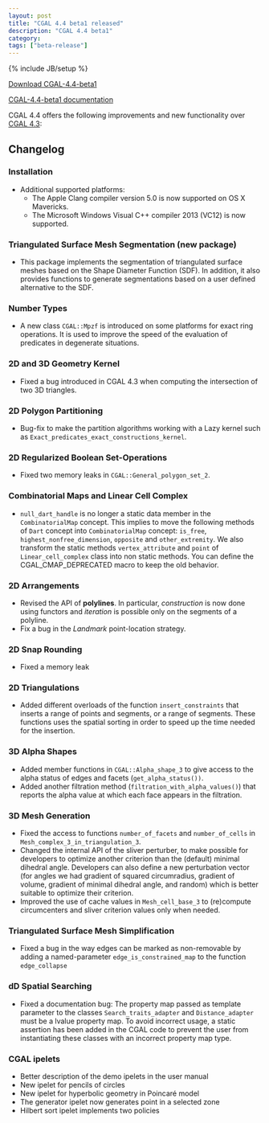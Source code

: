 ```yaml
---
layout: post
title: "CGAL 4.4 beta1 released"
description: "CGAL 4.4 beta1"
category:
tags: ["beta-release"]
---
```

{% include JB/setup %}

<i class="bi bi-arrow-down-circle"></i>
<a href="https://github.com/CGAL/cgal/releases/tag/releases%2FCGAL-4.4-beta1">Download CGAL-4.4-beta1</a>

<i class="bi bi-book"></i>
<a href="https://doc.cgal.org/4.4/Manual/index.html">CGAL-4.4-beta1 documentation</a>

<p>CGAL 4.4 offers the following improvements and new functionality over
<a href="../../../../2013/10/17/cgal-43">CGAL 4.3</a>:</p>

<div class="product-detail-info" markdown="1">

## Changelog

### Installation

-   Additional supported platforms:
    -   The Apple Clang compiler version 5.0 is now supported on
        OS X Mavericks.
    -   The Microsoft Windows Visual C++ compiler 2013 (VC12) is now
        supported.

### Triangulated Surface Mesh Segmentation (new package)

-   This package implements the segmentation of triangulated surface
    meshes based on the Shape Diameter Function (SDF). In addition, it
    also provides functions to generate segmentations based on a user
    defined alternative to the SDF.

### Number Types

-   A new class `CGAL::Mpzf` is introduced on some platforms for exact
    ring operations. It is used to improve the speed of the evaluation
    of predicates in degenerate situations.

### 2D and 3D Geometry Kernel

-   Fixed a bug introduced in CGAL 4.3 when computing the intersection of
    two 3D triangles.

### 2D Polygon Partitioning

-   Bug-fix to make the partition algorithms working with a Lazy kernel
    such as `Exact_predicates_exact_constructions_kernel`.

### 2D Regularized Boolean Set-Operations

-   Fixed two memory leaks in `CGAL::General_polygon_set_2`.

### Combinatorial Maps and Linear Cell Complex

-   `null_dart_handle` is no longer a static data member in the
    `CombinatorialMap` concept. This implies to move the following
    methods of `Dart` concept into `CombinatorialMap` concept:
    `is_free`, `highest_nonfree_dimension`, `opposite` and
    `other_extremity`. We also transform the static methods
    `vertex_attribute` and `point` of `Linear_cell_complex` class into
    non static methods. You can define the CGAL\_CMAP\_DEPRECATED macro
    to keep the old behavior.

### 2D Arrangements

-   Revised the API of **polylines**. In particular, *construction* is
    now done using functors and *iteration* is possible only on the
    segments of a polyline.
-   Fix a bug in the *Landmark* point-location strategy.

### 2D Snap Rounding

-   Fixed a memory leak

### 2D Triangulations

-   Added different overloads of the function `insert_constraints` that
    inserts a range of points and segments, or a range of segments.
    These functions uses the spatial sorting in order to speed up the
    time needed for the insertion.

### 3D Alpha Shapes

-   Added member functions in `CGAL::Alpha_shape_3` to give access to the
    alpha status of edges and facets (`get_alpha_status())`.
-   Added another filtration method (`filtration_with_alpha_values()`)
    that reports the alpha value at which each face appears in the
    filtration.

### 3D Mesh Generation

-   Fixed the access to functions `number_of_facets` and `number_of_cells`
    in `Mesh_complex_3_in_triangulation_3`.
-   Changed the internal API of the sliver perturber, to make possible
    for developers to optimize another criterion than the (default)
    minimal dihedral angle. Developers can also define a new
    perturbation vector (for angles we had gradient of squared
    circumradius, gradient of volume, gradient of minimal dihedral
    angle, and random) which is better suitable to optimize their
    criterion.
-   Improved the use of cache values in `Mesh_cell_base_3` to (re)compute
    circumcenters and sliver criterion values only when needed.

### Triangulated Surface Mesh Simplification

-   Fixed a bug in the way edges can be marked as non-removable by adding
    a named-parameter `edge_is_constrained_map` to the function
    `edge_collapse`

### dD Spatial Searching

-   Fixed a documentation bug: The property map passed as template
    parameter to the classes `Search_traits_adapter` and
    `Distance_adapter` must be a lvalue property map. To avoid incorrect
    usage, a static assertion has been added in the CGAL code to prevent
    the user from instantiating these classes with an incorrect property
    map type.

### CGAL ipelets

-   Better description of the demo ipelets in the user manual
-   New ipelet for pencils of circles
-   New ipelet for hyperbolic geometry in Poincaré model
-   The generator ipelet now generates point in a selected zone
-   Hilbert sort ipelet implements two policies
</div>
